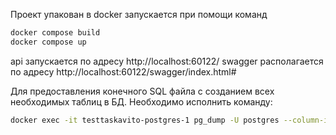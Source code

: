 Проект упакован в docker запускается при помощи команд
```bash
docker compose build
docker compose up
```

api запускается по адресу http://localhost:60122/
swagger располагается по адресу http://localhost:60122/swagger/index.html#

Для предоставления конечного SQL файла с созданием всех необходимых таблиц в БД. Необходимо исполнить команду:
```bash
docker exec -it testtaskavito-postgres-1 pg_dump -U postgres --column-inserts --data-only testTaskAvito > backup_data.sql
```

